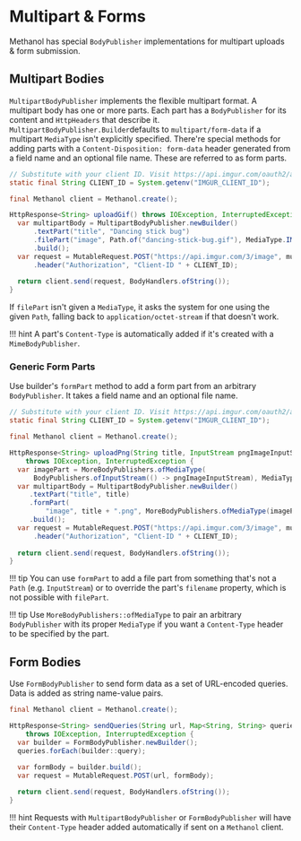# Multipart & Forms
  
Methanol has special `BodyPublisher` implementations for multipart uploads & form submission.

## Multipart Bodies

`MultipartBodyPublisher` implements the flexible multipart format. A multipart body has one or more
parts. Each part has a `BodyPublisher` for its content and `HttpHeaders` that describe it.
`MultipartBodyPublisher.Builder`defaults to `multipart/form-data` if a multipart `MediaType` isn't
explicitly specified. There're special methods for adding parts with a `Content-Disposition: form-data`
header generated from a field name and an optional file name. These are referred to as form parts. 

```java
// Substitute with your client ID. Visit https://api.imgur.com/oauth2/addclient to get one.
static final String CLIENT_ID = System.getenv("IMGUR_CLIENT_ID"); 

final Methanol client = Methanol.create();

HttpResponse<String> uploadGif() throws IOException, InterruptedException {
  var multipartBody = MultipartBodyPublisher.newBuilder()
      .textPart("title", "Dancing stick bug")
      .filePart("image", Path.of("dancing-stick-bug.gif"), MediaType.IMAGE_GIF)
      .build();
  var request = MutableRequest.POST("https://api.imgur.com/3/image", multipartBody)
      .header("Authorization", "Client-ID " + CLIENT_ID); 
      
  return client.send(request, BodyHandlers.ofString());
}
```

If `filePart` isn't given a `MediaType`, it asks the system for one using the given `Path`, falling
back to `application/octet-stream` if that doesn't work.

!!! hint
    A part's `Content-Type` is automatically added if it's created with a `MimeBodyPublisher`.

### Generic Form Parts

Use builder's `formPart` method to add a form part from an arbitrary `BodyPublisher`. It takes a field
name and an optional file name.

```java
// Substitute with your client ID. Visit https://api.imgur.com/oauth2/addclient to get one
static final String CLIENT_ID = System.getenv("IMGUR_CLIENT_ID"); 

final Methanol client = Methanol.create();

HttpResponse<String> uploadPng(String title, InputStream pngImageInputStream)
    throws IOException, InterruptedException {
  var imagePart = MoreBodyPublishers.ofMediaType(
      BodyPublishers.ofInputStream(() -> pngImageInputStream), MediaType.IMAGE_PNG);
  var multipartBody = MultipartBodyPublisher.newBuilder()
     .textPart("title", title)
     .formPart(
         "image", title + ".png", MoreBodyPublishers.ofMediaType(imagePart, MediaType.IMAGE_PNG))
     .build();
  var request = MutableRequest.POST("https://api.imgur.com/3/image", multipartBody)
      .header("Authorization", "Client-ID " + CLIENT_ID); 
        
  return client.send(request, BodyHandlers.ofString());
}
```

!!! tip
    You can use `formPart` to add a file part from something that's not a `Path` (e.g. `InputStream`) or
    to override the part's `filename` property, which is not possible with `filePart`.

!!! tip
    Use `MoreBodyPublishers::ofMediaType` to pair an arbitrary `BodyPublisher` with its proper `MediaType`
    if you want a `Content-Type` header to be specified by the part.

## Form Bodies

Use `FormBodyPublisher` to send form data as a set of URL-encoded queries. Data is added as string
name-value pairs.

```java
final Methanol client = Methanol.create();

HttpResponse<String> sendQueries(String url, Map<String, String> queries)
    throws IOException, InterruptedException {
  var builder = FormBodyPublisher.newBuilder();
  queries.forEach(builder::query);
  
  var formBody = builder.build();
  var request = MutableRequest.POST(url, formBody);

  return client.send(request, BodyHandlers.ofString());
}
```

!!! hint
    Requests with `MultipartBodyPublisher` or `FormBodyPublisher` will have their `Content-Type` header
    added automatically if sent on a `Methanol` client.
